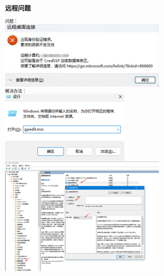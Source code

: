 ## 远程问题
问题：
![img.png](../Source/Img/OS/mstsc_img1.png)
解决办法：  
![img_1.png](../Source/Img/OS/mstsc_img2.png)
![img_2.png](../Source/Img/OS/mstsc_img3.png)